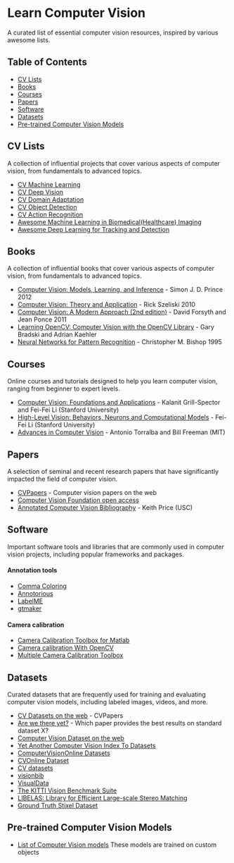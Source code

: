 # Learn Computer Vision

A curated list of essential computer vision resources, inspired by various awesome lists.

## Table of Contents

- [CV Lists](#awesome-lists)
- [Books](#books)
- [Courses](#courses)
- [Papers](#papers)
- [Software](#software)
- [Datasets](#datasets)
- [Pre-trained Computer Vision Models](#Pre-trained-Computer-Vision-Models)

## CV Lists
A collection of influential projects that cover various aspects of computer vision, from fundamentals to advanced topics.
 - [CV Machine Learning](https://github.com/josephmisiti/awesome-machine-learning)
 - [CV Deep Vision](https://github.com/kjw0612/awesome-deep-vision)
 - [CV Domain Adaptation](https://github.com/zhaoxin94/awesome-domain-adaptation)
 - [CV Object Detection](https://github.com/amusi/awesome-object-detection)
 - [CV Action Recognition](https://github.com/jinwchoi/awesome-action-recognition)
 - [Awesome Machine Learning in Biomedical(Healthcare) Imaging](https://github.com/XindiWu/Awesome-Machine-Learning-in-Biomedical-Healthcare-Imaging)
 - [Awesome Deep Learning for Tracking and Detection](https://github.com/abhineet123/Deep-Learning-for-Tracking-and-Detection)

## Books
A collection of influential books that cover various aspects of computer vision, from fundamentals to advanced topics.
* [Computer Vision:  Models, Learning, and Inference](http://www.computervisionmodels.com/) - Simon J. D. Prince 2012
* [Computer Vision: Theory and Application](http://szeliski.org/Book/) - Rick Szeliski 2010
* [Computer Vision: A Modern Approach (2nd edition)](http://www.amazon.com/Computer-Vision-Modern-Approach-2nd/dp/013608592X/ref=dp_ob_title_bk) - David Forsyth and Jean Ponce 2011
* [Learning OpenCV: Computer Vision with the OpenCV Library](http://www.amazon.com/Learning-OpenCV-Computer-Vision-Library/dp/0596516134) - Gary Bradski and Adrian Kaehler
* [Neural Networks for Pattern Recognition](http://www.engineering.upm.ro/master-ie/sacpi/mat_did/info068/docum/Neural%20Networks%20for%20Pattern%20Recognition.pdf) - Christopher M. Bishop 1995

## Courses
Online courses and tutorials designed to help you learn computer vision, ranging from beginner to expert levels.
* [Computer Vision: Foundations and Applications](http://vision.stanford.edu/teaching/cs131_fall1415/index.html) - Kalanit Grill-Spector and Fei-Fei Li (Stanford University)
 * [High-Level Vision: Behaviors, Neurons and Computational Models](http://vision.stanford.edu/teaching/cs431_spring1314/) - Fei-Fei Li (Stanford University)
* [Advances in Computer Vision](http://6.869.csail.mit.edu/fa15/) - Antonio Torralba and Bill Freeman (MIT)

## Papers
A selection of seminal and recent research papers that have significantly impacted the field of computer vision.
 * [CVPapers](http://www.cvpapers.com/) - Computer vision papers on the web
 * [Computer Vision Foundation open access](http://www.cv-foundation.org/openaccess/menu.py)
 * [Annotated Computer Vision Bibliography](http://iris.usc.edu/Vision-Notes/bibliography/contents.html) - Keith Price (USC)

## Software
Important software tools and libraries that are commonly used in computer vision projects, including popular frameworks and packages.
#### Annotation tools
* [Comma Coloring](http://commacoloring.herokuapp.com/)
* [Annotorious](https://annotorious.github.io/)
* [LabelME](http://labelme.csail.mit.edu/Release3.0/)
* [gtmaker](https://github.com/sanko-shoko/gtmaker)
#### Camera calibration
 * [Camera Calibration Toolbox for Matlab](http://www.vision.caltech.edu/bouguetj/calib_doc/)
 * [Camera calibration With OpenCV](http://docs.opencv.org/trunk/doc/tutorials/calib3d/camera_calibration/camera_calibration.html#)
 * [Multiple Camera Calibration Toolbox](https://sites.google.com/site/prclibo/toolbox)

## Datasets
Curated datasets that are frequently used for training and evaluating computer vision models, including labeled images, videos, and more.
 * [CV Datasets on the web](http://www.cvpapers.com/datasets.html) - CVPapers
 * [Are we there yet?](http://rodrigob.github.io/are_we_there_yet/build/) - Which paper provides the best results on standard dataset X?
 * [Computer Vision Dataset on the web](http://www.cvpapers.com/datasets.html)
 * [Yet Another Computer Vision Index To Datasets](http://riemenschneider.hayko.at/vision/dataset/)
 * [ComputerVisionOnline Datasets](http://www.computervisiononline.com/datasets)
 * [CVOnline Dataset](http://homepages.inf.ed.ac.uk/cgi/rbf/CVONLINE/entries.pl?TAG363)
 * [CV datasets](http://clickdamage.com/sourcecode/cv_datasets.php)
 * [visionbib](http://datasets.visionbib.com/info-index.html)
 * [VisualData](http://www.visualdata.io/)
 * [The KITTI Vision Benchmark Suite](http://www.cvlibs.net/datasets/kitti/eval_stereo_flow.php?benchmark=stero)
 * [LIBELAS: Library for Efficient Large-scale Stereo Matching](http://www.cvlibs.net/software/libelas/)
 * [Ground Truth Stixel Dataset](http://www.6d-vision.com/ground-truth-stixel-dataset)

## Pre-trained Computer Vision Models
 * [List of Computer Vision models](https://github.com/shubham-shahh/Open-Source-Models) These models are trained on custom objects
